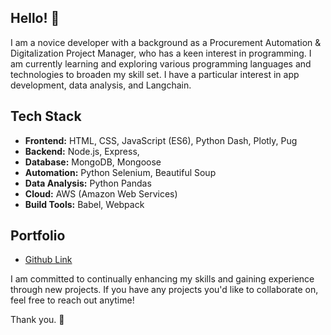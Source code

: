
## Hello! 👋

I am a novice developer with a background as a Procurement Automation & Digitalization Project Manager, who has a keen interest in programming. I am currently learning and exploring various programming languages and technologies to broaden my skill set. I have a particular interest in app development, data analysis, and Langchain.

## Tech Stack

- **Frontend:** HTML, CSS, JavaScript (ES6), Python Dash, Plotly, Pug
- **Backend:** Node.js, Express,
- **Database:** MongoDB, Mongoose
- **Automation:** Python Selenium, Beautiful Soup
- **Data Analysis:** Python Pandas
- **Cloud:** AWS (Amazon Web Services)
- **Build Tools:** Babel, Webpack


## Portfolio

- [Github Link](https://github.com/Babylatta)

I am committed to continually enhancing my skills and gaining experience through new projects. If you have any projects you'd like to collaborate on, feel free to reach out anytime!

Thank you. 🤩
